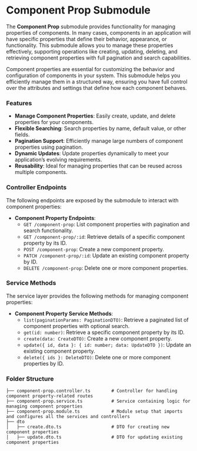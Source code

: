 # Component Prop Submodule

The **Component Prop** submodule provides functionality for managing properties of components. In many cases, components in an application will have specific properties that define their behavior, appearance, or functionality. This submodule allows you to manage these properties effectively, supporting operations like creating, updating, deleting, and retrieving component properties with full pagination and search capabilities.

Component properties are essential for customizing the behavior and configuration of components in your system. This submodule helps you efficiently manage them in a structured way, ensuring you have full control over the attributes and settings that define how each component behaves.

### Features

- **Manage Component Properties**: Easily create, update, and delete properties for your components.
- **Flexible Searching**: Search properties by name, default value, or other fields.
- **Pagination Support**: Efficiently manage large numbers of component properties using pagination.
- **Dynamic Updates**: Update properties dynamically to meet your application’s evolving requirements.
- **Reusability**: Ideal for managing properties that can be reused across multiple components.

### Controller Endpoints

The following endpoints are exposed by the submodule to interact with component properties:

- **Component Property Endpoints**:
  - `GET /component-prop`: List component properties with pagination and search functionality.
  - `GET /component-prop/:id`: Retrieve details of a specific component property by its ID.
  - `POST /component-prop`: Create a new component property.
  - `PATCH /component-prop/:id`: Update an existing component property by ID.
  - `DELETE /component-prop`: Delete one or more component properties.

### Service Methods

The service layer provides the following methods for managing component properties:

- **Component Property Service Methods**:
  - `list(paginationParams: PaginationDTO)`: Retrieve a paginated list of component properties with optional search.
  - `get(id: number)`: Retrieve a specific component property by its ID.
  - `create(data: CreateDTO)`: Create a new component property.
  - `update({ id, data }: { id: number; data: UpdateDTO })`: Update an existing component property.
  - `delete({ ids }: DeleteDTO)`: Delete one or more component properties by ID.

### Folder Structure

```plaintext
├── component-prop.controller.ts        # Controller for handling component property-related routes
├── component-prop.service.ts           # Service containing logic for managing component properties
├── component-prop.module.ts            # Module setup that imports and configures all the services and controllers
├── dto
│   ├── create.dto.ts                   # DTO for creating new component properties
│   ├── update.dto.ts                   # DTO for updating existing component properties
```
